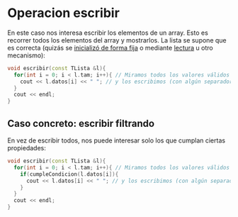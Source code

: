 # Operacion escribir

En este caso nos interesa escribir los elementos de un array. Esto es recorrer todos los elementos del array y mostrarlos. La lista se supone que es correcta (quizás se [inicializó de forma fija](inicializar.md) o mediante [lectura](leer.md) u otro mecanismo):

```cpp
void escribir(const TLista &l){
  for(int i = 0; i < l.tam; i++){ // Miramos todos los valores válidos de la lista
    cout << l.datos[i] << " "; // y los escribimos (con algún separador entre medio)
  }
  cout << endl;
}
```

## Caso concreto: escribir filtrando

En vez de escribir todos, nos puede interesar solo los que cumplan ciertas propiedades:


```cpp
void escribir(const TLista &l){
  for(int i = 0; i < l.tam; i++){ // Miramos todos los valores válidos de la lista
    if(cumpleCondicion(l.datos[i]){
      cout << l.datos[i] << " "; // y los escribimos (con algún separador entre medio)
    }
  }
  cout << endl;
}
```

